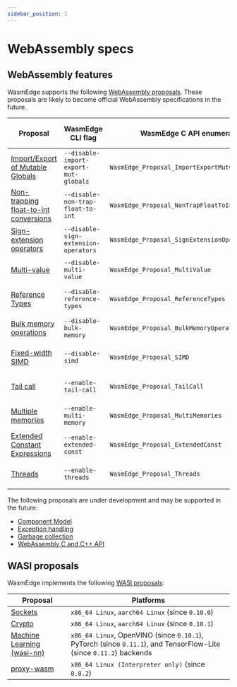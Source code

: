 ```yaml
---
sidebar_position: 1
---
```


# WebAssembly specs

## WebAssembly features

WasmEdge supports the following [WebAssembly proposals](https://github.com/WebAssembly/proposals). These proposals are likely to become official WebAssembly specifications in the future.

| Proposal | WasmEdge CLI flag | WasmEdge C API enumeration | Default turning on | Interpreter mode | AOT mode |
| --- | --- | --- | --- | --- | --- |
| [Import/Export of Mutable Globals][] | `--disable-import-export-mut-globals` | `WasmEdge_Proposal_ImportExportMutGlobals` | ✓ (since `0.8.2`) | ✓ | ✓ |
| [Non-trapping float-to-int conversions][] | `--disable-non-trap-float-to-int` | `WasmEdge_Proposal_NonTrapFloatToIntConversions` | ✓ (since `0.8.2`) | ✓ | ✓ |
| [Sign-extension operators][] | `--disable-sign-extension-operators` | `WasmEdge_Proposal_SignExtensionOperators` | ✓ (since `0.8.2`) | ✓ | ✓ |
| [Multi-value][] | `--disable-multi-value` | `WasmEdge_Proposal_MultiValue` | ✓ (since `0.8.2`) | ✓ | ✓ |
| [Reference Types][] | `--disable-reference-types` | `WasmEdge_Proposal_ReferenceTypes` | ✓ (since `0.8.2`) | ✓ | ✓ |
| [Bulk memory operations][] | `--disable-bulk-memory` | `WasmEdge_Proposal_BulkMemoryOperations` | ✓ (since `0.8.2`) | ✓ | ✓ |
| [Fixed-width SIMD][] | `--disable-simd` | `WasmEdge_Proposal_SIMD` | ✓ (since `0.9.0`) | ✓ (since `0.8.2`) | ✓ (since `0.8.2`) |
| [Tail call][] | `--enable-tail-call` | `WasmEdge_Proposal_TailCall` |  | ✓ (since `0.10.0`) | ✓ (since `0.10.0`) |
| [Multiple memories][] | `--enable-multi-memory` | `WasmEdge_Proposal_MultiMemories` |  | ✓ (since `0.9.1`) | ✓ (since `0.9.1`) |
| [Extended Constant Expressions][] | `--enable-extended-const` | `WasmEdge_Proposal_ExtendedConst` |  | ✓ (since `0.10.0`) | ✓ (since `0.10.0`) |
| [Threads][] | `--enable-threads` | `WasmEdge_Proposal_Threads` |  | ✓ (since `0.10.1`) | ✓ (since `0.10.1`) |

The following proposals are under development and may be supported in the future:

- [Component Model][]
- [Exception handling][]
- [Garbage collection][]
- [WebAssembly C and C++ API][]

[Import/Export of Mutable Globals]: https://github.com/WebAssembly/mutable-global
[Non-trapping float-to-int conversions]: https://github.com/WebAssembly/nontrapping-float-to-int-conversions
[Sign-extension operators]: https://github.com/WebAssembly/sign-extension-ops
[Multi-value]: https://github.com/WebAssembly/multi-value
[Reference Types]: https://github.com/WebAssembly/reference-types
[Bulk memory operations]: https://github.com/WebAssembly/bulk-memory-operations
[Fixed-width SIMD]: https://github.com/webassembly/simd
[Tail call]: https://github.com/WebAssembly/tail-call
[Multiple memories]: https://github.com/WebAssembly/multi-memory
[Extended Constant Expressions]: https://github.com/WebAssembly/extended-const
[Threads]: https://github.com/webassembly/threads
[Component Model]: https://github.com/WebAssembly/component-model
[Exception handling]: https://github.com/WebAssembly/exception-handling
[Garbage collection]: https://github.com/WebAssembly/gc
[WebAssembly C and C++ API]: https://github.com/WebAssembly/wasm-c-api

## WASI proposals

WasmEdge implements the following [WASI proposals](https://github.com/WebAssembly/WASI/blob/main/Proposals.md):

| Proposal | Platforms |
| --- | --- |
| [Sockets][] | `x86_64 Linux`, `aarch64 Linux` (since `0.10.0`) |
| [Crypto][] | `x86_64 Linux`, `aarch64 Linux` (since `0.10.1`) |
| [Machine Learning (wasi-nn)][] | `x86_64 Linux`, OpenVINO (since `0.10.1`), PyTorch (since `0.11.1`), and TensorFlow-Lite (since `0.11.2`) backends |
| [proxy-wasm][] | `x86_64 Linux (Interpreter only)` (since `0.8.2`) |

[Sockets]: https://github.com/WebAssembly/wasi-sockets
[Crypto]: https://github.com/WebAssembly/wasi-crypto
[Machine Learning (wasi-nn)]: https://github.com/WebAssembly/wasi-nn
[proxy-wasm]: https://github.com/proxy-wasm/spec
